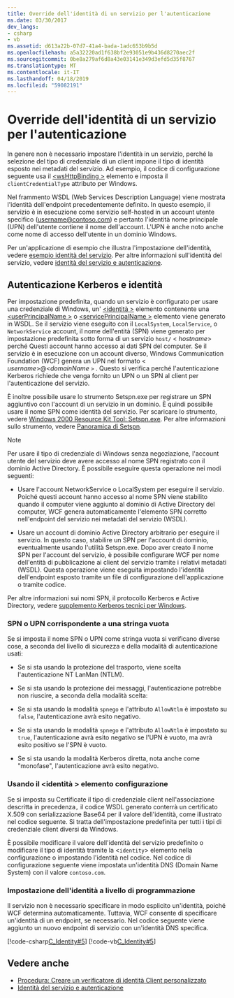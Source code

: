 ```yaml
---
title: Override dell'identità di un servizio per l'autenticazione
ms.date: 03/30/2017
dev_langs:
- csharp
- vb
ms.assetid: d613a22b-07d7-41a4-bada-1adc653b9b5d
ms.openlocfilehash: a5a32220ad1f638bf2e93051e9b436d8270aec2f
ms.sourcegitcommit: 0be8a279af6d8a43e03141e349d3efd5d35f8767
ms.translationtype: MT
ms.contentlocale: it-IT
ms.lasthandoff: 04/18/2019
ms.locfileid: "59082191"
---
```

# <a name="overriding-the-identity-of-a-service-for-authentication"></a>Override dell'identità di un servizio per l'autenticazione
In genere non è necessario impostare l'identità in un servizio, perché la selezione del tipo di credenziale di un client impone il tipo di identità esposto nei metadati del servizio. Ad esempio, il codice di configurazione seguente usa il [ \<wsHttpBinding >](../../../../docs/framework/configure-apps/file-schema/wcf/wshttpbinding.md) elemento e imposta il `clientCredentialType` attributo per Windows.  

 Nel frammento WSDL (Web Services Description Language) viene mostrata l'identità dell'endpoint precedentemente definito. In questo esempio, il servizio è in esecuzione come servizio self-hosted in un account utente specifico (username@contoso.com) e pertanto l'identità nome principale (UPN) dell'utente contiene il nome dell'account. L'UPN è anche noto anche come nome di accesso dell'utente in un dominio Windows.  

 Per un'applicazione di esempio che illustra l'impostazione dell'identità, vedere [esempio identità del servizio](../../../../docs/framework/wcf/samples/service-identity-sample.md). Per altre informazioni sull'identità del servizio, vedere [identità del servizio e autenticazione](../../../../docs/framework/wcf/feature-details/service-identity-and-authentication.md).  
  
## <a name="kerberos-authentication-and-identity"></a>Autenticazione Kerberos e identità  
 Per impostazione predefinita, quando un servizio è configurato per usare una credenziale di Windows, un' [ \<identità >](../../../../docs/framework/configure-apps/file-schema/wcf/identity.md) elemento contenente una [ \<userPrincipalName >](../../../../docs/framework/configure-apps/file-schema/wcf/userprincipalname.md) o [ \<servicePrincipalName >](../../../../docs/framework/configure-apps/file-schema/wcf/serviceprincipalname.md) elemento viene generato in WSDL. Se il servizio viene eseguito con il `LocalSystem`, `LocalService`, o `NetworkService` account, il nome dell'entità (SPN) viene generato per impostazione predefinita sotto forma di un servizio `host/` \< *hostname*> perché Questi account hanno accesso ai dati SPN del computer. Se il servizio è in esecuzione con un account diverso, Windows Communication Foundation (WCF) genera un UPN nel formato \< *username*>@<*domainName* `>` . Questo si verifica perché l'autenticazione Kerberos richiede che venga fornito un UPN o un SPN al client per l'autenticazione del servizio.  
  
 È inoltre possibile usare lo strumento Setspn.exe per registrare un SPN aggiuntivo con l'account di un servizio in un dominio. È quindi possibile usare il nome SPN come identità del servizio. Per scaricare lo strumento, vedere [Windows 2000 Resource Kit Tool: Setspn.exe](https://go.microsoft.com/fwlink/?LinkId=91752). Per altre informazioni sullo strumento, vedere [Panoramica di Setspn](https://go.microsoft.com/fwlink/?LinkId=61374).  
  
> [!NOTE]
>  Per usare il tipo di credenziale di Windows senza negoziazione, l'account utente del servizio deve avere accesso al nome SPN registrato con il dominio Active Directory. È possibile eseguire questa operazione nei modi seguenti:  
  
-   Usare l'account NetworkService o LocalSystem per eseguire il servizio. Poiché questi account hanno accesso al nome SPN viene stabilito quando il computer viene aggiunto al dominio di Active Directory del computer, WCF genera automaticamente l'elemento SPN corretto nell'endpoint del servizio nei metadati del servizio (WSDL).  
  
-   Usare un account di dominio Active Directory arbitrario per eseguire il servizio. In questo caso, stabilire un SPN per l'account di dominio, eventualmente usando l'utilità Setspn.exe. Dopo aver creato il nome SPN per l'account del servizio, è possibile configurare WCF per nome dell'entità di pubblicazione ai client del servizio tramite i relativi metadati (WSDL). Questa operazione viene eseguita impostando l'identità dell'endpoint esposto tramite un file di configurazione dell'applicazione o tramite codice.  
  
 Per altre informazioni sui nomi SPN, il protocollo Kerberos e Active Directory, vedere [supplemento Kerberos tecnici per Windows](https://go.microsoft.com/fwlink/?LinkId=88330).  
  
### <a name="when-spn-or-upn-equals-the-empty-string"></a>SPN o UPN corrispondente a una stringa vuota  
 Se si imposta il nome SPN o UPN come stringa vuota si verificano diverse cose, a seconda del livello di sicurezza e della modalità di autenticazione usati:  
  
-   Se si sta usando la protezione del trasporto, viene scelta l'autenticazione NT LanMan (NTLM).  
  
-   Se si sta usando la protezione dei messaggi, l'autenticazione potrebbe non riuscire, a seconda della modalità scelta:  
  
-   Se si sta usando la modalità `spnego` e l'attributo `AllowNtlm` è impostato su `false`, l'autenticazione avrà esito negativo.  
  
-   Se si sta usando la modalità `spnego` e l'attributo `AllowNtlm` è impostato su `true`, l'autenticazione avrà esito negativo se l'UPN è vuoto, ma avrà esito positivo se l'SPN è vuoto.  
  
-   Se si sta usando la modalità Kerberos diretta, nota anche come "monofase", l'autenticazione avrà esito negativo.  
  
### <a name="using-the-identity-element-in-configuration"></a>Usando il \<identità > elemento configurazione  
 Se si imposta su Certificate il tipo di credenziale client nell'associazione descritta in precedenza`,` il codice WSDL generato conterrà un certificato X.509 con serializzazione Base64 per il valore dell'identità, come illustrato nel codice seguente. Si tratta dell'impostazione predefinita per tutti i tipi di credenziale client diversi da Windows.  

 È possibile modificare il valore dell'identità del servizio predefinito o modificare il tipo di identità tramite la <`identity`> elemento nella configurazione o impostando l'identità nel codice. Nel codice di configurazione seguente viene impostata un'identità DNS (Domain Name System) con il valore `contoso.com`.  

### <a name="setting-identity-programmatically"></a>Impostazione dell'identità a livello di programmazione  
 Il servizio non è necessario specificare in modo esplicito un'identità, poiché WCF determina automaticamente. Tuttavia, WCF consente di specificare un'identità di un endpoint, se necessario. Nel codice seguente viene aggiunto un nuovo endpoint di servizio con un'identità DNS specifica.  
  
 [!code-csharp[C_Identity#5](../../../../samples/snippets/csharp/VS_Snippets_CFX/c_identity/cs/source.cs#5)]
 [!code-vb[C_Identity#5](../../../../samples/snippets/visualbasic/VS_Snippets_CFX/c_identity/vb/source.vb#5)]  
  
## <a name="see-also"></a>Vedere anche

- [Procedura: Creare un verificatore di identità Client personalizzato](../../../../docs/framework/wcf/extending/how-to-create-a-custom-client-identity-verifier.md)
- [Identità del servizio e autenticazione](../../../../docs/framework/wcf/feature-details/service-identity-and-authentication.md)
